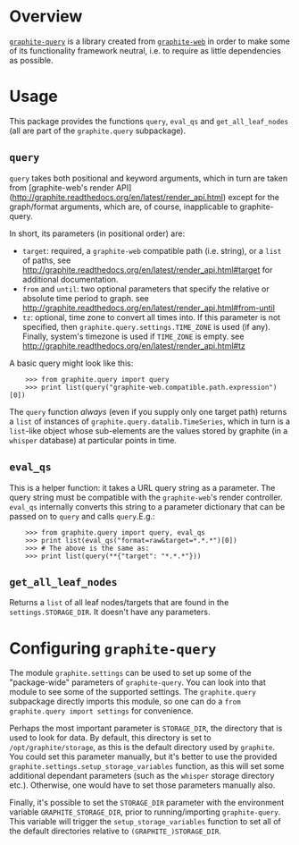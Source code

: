# Overview

[`graphite-query`](https://github.com/edin1/graphite-query) is a library
created from [`graphite-web`](https://github.com/graphite-project/graphite-web)
in order to make
some of its functionality framework neutral, i.e. to require as little
dependencies as possible.

# Usage
This package provides the functions `query`, `eval_qs` and `get_all_leaf_nodes`
(all are part of the `graphite.query` subpackage).

## `query`
`query` takes both positional and keyword arguments, which in turn are taken
from [graphite-web's render API]
(http://graphite.readthedocs.org/en/latest/render_api.html)
except for the graph/format arguments, which are, of course,
inapplicable to graphite-query.

In short, its parameters (in positional order) are:

* `target`: required, a `graphite-web` compatible path (i.e. string), or a `list` of
 paths, see <http://graphite.readthedocs.org/en/latest/render_api.html#target>
 for additional documentation.
* `from` and `until`: two optional parameters that specify the relative or
 absolute time period to graph.
 see <http://graphite.readthedocs.org/en/latest/render_api.html#from-until>
* `tz`: optional, time zone to convert all times into.
 If this parameter is not specified, then `graphite.query.settings.TIME_ZONE`
 is used (if any).  Finally, system's timezone is used if `TIME_ZONE` is empty.
 see <http://graphite.readthedocs.org/en/latest/render_api.html#tz>

A basic query might look like this:

        >>> from graphite.query import query
        >>> print list(query("graphite-web.compatible.path.expression")[0])

The `query` function *always* (even if you supply only one target path)
returns a `list` of instances of `graphite.query.datalib.TimeSeries`,
which in turn is a `list`-like object whose
sub-elements are the values stored by graphite (in a `whisper` database)
at particular points in time.

## `eval_qs`
This is a helper function: it takes a URL query string as a parameter.
The query string must be compatible with the `graphite-web`'s render
controller.
`eval_qs` internally converts this string to a parameter dictionary that
can be passed on to `query` and calls `query`.E.g.:

        >>> from graphite.query import query, eval_qs
        >>> print list(eval_qs("format=raw&target=*.*.*")[0])
        >>> # The above is the same as:
        >>> print list(query(**{"target": "*.*.*"}))

## `get_all_leaf_nodes`
Returns a ``list`` of all leaf nodes/targets that are found in the
``settings.STORAGE_DIR``.  It doesn't have any parameters.

# Configuring `graphite-query`
The module `graphite.settings` can be used to set up some of the "package-wide"
parameters of `graphite-query`.  You can look into that module to see some
of the supported settings.  The `graphite.query` subpackage directly imports
this module, so one can do a `from graphite.query import settings` for
convenience.

Perhaps the most important parameter is `STORAGE_DIR`, the directory that is
used to look for data.  By default, this directory is set to
`/opt/graphite/storage`, as this is the default directory used by
`graphite`.  You could set this parameter manually, but it's better to
use the provided `graphite.settings.setup_storage_variables` function,
as this will set some additional dependant parameters (such as the `whisper`
storage directory etc.).
Otherwise, one would have to set those parameters manually also.

Finally, it's possible to set the `STORAGE_DIR` parameter with the environment
variable `GRAPHITE_STORAGE_DIR`, prior to running/importing `graphite-query`.
This variable will trigger the `setup_storage_variables` function to set
all of the default directories relative to `(GRAPHITE_)STORAGE_DIR`.